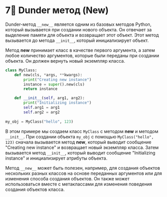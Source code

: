 # 7⃣ Dunder метод (New)

Dunder-метод `__new__` является одним из базовых методов Python, который вызывается при создании нового объекта. Он отвечает за выделение памяти для объекта и возвращает этот объект. Этот метод вызывается до метода `__init__`, который инициализирует объект.

Метод **new** принимает класс в качестве первого аргумента, а затем любое количество аргументов, которые были переданы при создании объекта. Он должен вернуть новый экземпляр класса.

```python
class MyClass: 
    def new(cls, *args, **kwargs): 
        print("Creating new instance") 
        instance = super().new(cls) 
        return instance

    def __init__(self, arg1, arg2):
        print("Initializing instance")
        self.arg1 = arg1
        self.arg2 = arg2 
        
my_obj = MyClass("hello", 123)
```

В этом примере мы создаем класс `MyClass` с методом **new** и методом `__init__`. При создании объекта `my_obj` с помощью `MyClass("hello", 123)` сначала вызывается метод **new**, который выводит сообщение "Creating new instance" и возвращает новый экземпляр класса. Затем вызывается метод `__init__`, который выводит сообщение "Initializing instance" и инициализирует атрибуты объекта.

Метод `__new__` может быть полезен, например, для создания объектов нескольких разных классов на основе переданных аргументов или для изменения способа создания объектов. Он также может использоваться вместе с метаклассами для изменения поведения создания объектов класса.

